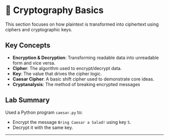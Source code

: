 # 🔐 Cryptography Basics

This section focuses on how plaintext is transformed into ciphertext using ciphers and cryptographic keys.

##  Key Concepts
- **Encryption & Decryption**: Transforming readable data into unreadable form and vice versa.
- **Cipher**: The algorithm used to encrypt/decrypt data.
- **Key**: The value that drives the cipher logic.
- **Caesar Cipher**: A basic shift cipher used to demonstrate core ideas.
- **Cryptanalysis**: The method of breaking encrypted messages 

##  Lab Summary
Used a Python program `caesar.py` to:
- Encrypt the message `Bring Caesar a Salad!` using key `5`.
- Decrypt it with the same key.

---

